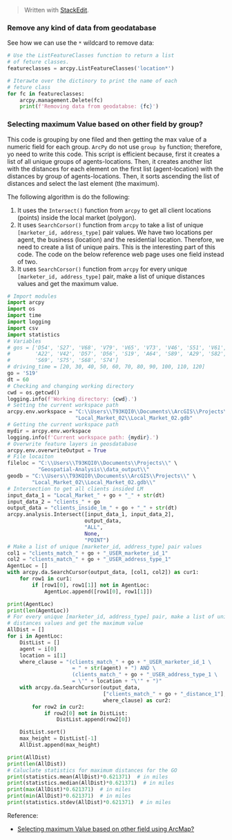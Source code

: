 


> Written with [StackEdit](https://stackedit.io/).

### Remove any kind of data from geodatabase

See how we can use the `*` wildcard to remove data:
```python
# Use the ListFeatureClasses function to return a list 
# of feture classes.
featureclasses = arcpy.ListFeatureClasses('location*')

# Iterawte over the dictinory to print the name of each 
# feture class
for fc in featureclasses:
    arcpy.management.Delete(fc)
    print(f'Removing data from geodatabse: {fc}')
```


### Selecting maximum Value based on other field by group?

This code is grouping by one filed and then getting the max value of a numeric field for each group. `ArcPy` do not use `group by` function; therefore, yo need to write this code. This script is efficient because, first it creates a list of all unique groups of agents-locations. Then, it creates another list with the distances for each element on the first  list (agent-location) with the distances by group of agents-locations. Then, it sorts ascending the list of distances and select the last element (the maximum). 

The following algorithm is do the following:

1. It uses the `Intersect()` function from `arcpy` to get all client locations (points) inside the local market (polygon).
2. It uses `SearchCorsor()`  function from `arcpy` to take a list of unique `[marketer_id, address_type]` pair values. We have two locations per agent, the business (location) and the residential location. Therefore, we need to create a list of unique pairs. This is the interesting part of this code. The code on the below reference web page uses one field instead of two. 
3. It uses `SearchCorsor()`  function from `arcpy` for every unique `[marketer_id, address_type]` pair, make a list of unique  distances values and get the maximum value.       

```python
# Import modules
import arcpy
import os
import time
import logging
import csv
import statistics
# Variables
# gos = ['D54', 'S27', 'V68', 'V79', 'V65', 'V73', 'V46', 'S51', 'V61', 'V56',
#        'A22', 'V42', 'D57', 'D56', 'S19', 'A64', 'S89', 'A29', 'S82', 'D07',
#        'S69', 'S75', 'S68', 'S74']
# driving_time = [20, 30, 40, 50, 60, 70, 80, 90, 100, 110, 120]
go = 'S19'
dt = 60
# Checking and changing working directory
cwd = os.getcwd()
logging.info(f'Working directory: {cwd}.')
# Setting the current workspace path
arcpy.env.workspace = "C:\\Users\\T93KQI0\\Documents\\ArcGIS\\Projects\\" \
                      "Local_Market_02\\Local_Market_02.gdb"
# Getting the current workspace path
mydir = arcpy.env.workspace
logging.info(f'Current workspace path: {mydir}.')
# Overwrite feature layers in geosdatabase
arcpy.env.overwriteOutput = True
# File locaiton
fileloc = "C:\\Users\\T93KQI0\\Documents\\Projects\\" \
          "Geospatial-Analysis\\data_output\\"
geodb = "C:\\Users\\T93KQI0\\Documents\\ArcGIS\\Projects\\" \
        "Local_Market_02\\Local_Market_02.gdb\\"
# Intersection to get all clients insided LM
input_data_1 = "Local_Market_" + go + "_" + str(dt)
input_data_2 = "clients_" + go
output_data = "clients_inside_lm_" + go + "_" + str(dt)
arcpy.analysis.Intersect([input_data_1, input_data_2],
                         output_data,
                         "ALL",
                         None,
                         "POINT")
# Make a list of unique [marketer_id, address_type] pair values
col1 = "clients_match_" + go + "_USER_marketer_id_1"
col2 = "clients_match_" + go + "_USER_address_type_1"
AgentLoc = []
with arcpy.da.SearchCursor(output_data, [col1, col2]) as cur1:
    for row1 in cur1:
        if [row1[0], row1[1]] not in AgentLoc:
            AgentLoc.append([row1[0], row1[1]])

print(AgentLoc)
print(len(AgentLoc))
# For every unique [marketer_id, address_type] pair, make a list of unique
# distances values and get the maximum value
AllDist = []
for i in AgentLoc:
    DistList = []
    agent = i[0]
    location = i[1]
    where_clause = "(clients_match_" + go + "_USER_marketer_id_1 \
                     = " + str(agent) + ") AND \
                     (clients_match_" + go + "_USER_address_type_1 \
                     = \'" + location + "\'" + ")"
    with arcpy.da.SearchCursor(output_data,
                               ["clients_match_" + go + "_distance_1"],
                               where_clause) as cur2:
        for row2 in cur2:
            if row2[0] not in DistList:
                DistList.append(row2[0])

    DistList.sort()
    max_height = DistList[-1]
    AllDist.append(max_height)

print(AllDist)
print(len(AllDist))
# Caluclate statistics for maximum distances for the GO
print(statistics.mean(AllDist)*0.621371)  # in miles
print(statistics.median(AllDist)*0.621371)  # in miles
print(max(AllDist)*0.621371)  # in miles
print(min(AllDist)*0.621371)  # in miles
print(statistics.stdev(AllDist)*0.621371)  # in miles

```
Reference:
- [Selecting maximum Value based on other field using ArcMap?](https://gis.stackexchange.com/questions/110392/selecting-maximum-value-based-on-other-field-using-arcmap)
<!--stackedit_data:
eyJoaXN0b3J5IjpbLTE3MzQ5ODMyNTcsMTk3NDM1MTQ4MiwtMT
g1MjgxMjE2OV19
-->